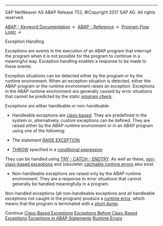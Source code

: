   

* * *

SAP NetWeaver AS ABAP Release 752, ©Copyright 2017 SAP AG. All rights reserved.

[ABAP - Keyword Documentation](javascript:call_link\('abenabap.htm'\)) →  [ABAP - Reference](javascript:call_link\('abenabap_reference.htm'\)) →  [Program Flow Logic](javascript:call_link\('abenabap_flow_logic.htm'\)) → 

Exception Handling

Exceptions are events in the execution of an ABAP program that interrupt the program when it is not possible for the program to continue in a meaningful way. Exception handling enables a response to be made to these events.

Exception situations can be detected either by the program or by the runtime environment. When an exception situation is detected, either the ABAP program or the runtime environment raises an exception. Exceptions in the ABAP runtime environment are generally caused by error situations that cannot be predicted by the static [program check](javascript:call_link\('abenprogram_check_glosry.htm'\) "Glossary Entry").

Exceptions are either handleable or non-handleable.

-   Handleable exceptions are [class-based](javascript:call_link\('abenexceptions.htm'\)). They are predefined in the system or, alternatively, custom exceptions can be defined. They are raised either by the ABAP runtime environment or in an ABAP program using one of the following:

-   The statement [RAISE EXCEPTION](javascript:call_link\('abapraise_exception_class.htm'\))

-   [THROW](javascript:call_link\('abenconditional_expression_result.htm'\)) specified in a [conditional expression](javascript:call_link\('abenconditional_expressions.htm'\))

They can be handled using [TRY - CATCH - ENDTRY](javascript:call_link\('abaptry.htm'\)). As well as these, [non-class-based exceptions](javascript:call_link\('abenexceptions_non_class.htm'\)) and (obsolete) [catchable runtime errors](javascript:call_link\('abensystem-exceptions.htm'\)) also exist.

-   Non-handleable exceptions are raised only by the ABAP runtime environment. They are a response to error situations that cannot generally be handled meaningfully in a program.

Non-handled exceptions (all non-handleable exceptions and all handleable exceptions not caught in the program) produce a [runtime error](javascript:call_link\('abenruntime_error_glosry.htm'\) "Glossary Entry"), which means that the program is terminated with a [short dump](javascript:call_link\('abenshort_dump_glosry.htm'\) "Glossary Entry").

Continue
[Class-Based Exceptions](javascript:call_link\('abenexceptions.htm'\))
[Exceptions Before Class-Based Exceptions](javascript:call_link\('abenexceptions_pre_610.htm'\))
[Exceptions in ABAP Statements](javascript:call_link\('abenabap_language_exceptions.htm'\))
[Runtime Errors](javascript:call_link\('abennoncat_exceptions.htm'\))